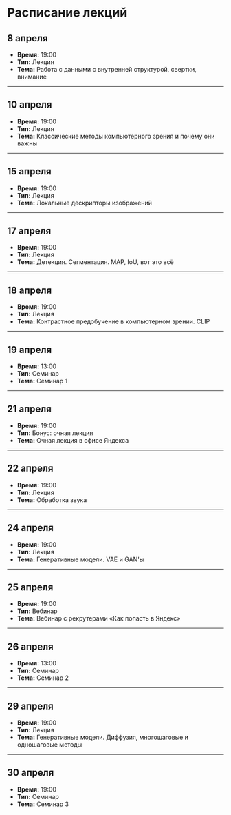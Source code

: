 # Расписание лекций

## 8 апреля
- **Время:** 19:00  
- **Тип:** Лекция  
- **Тема:** Работа с данными с внутренней структурой, свертки, внимание  
 

---

## 10 апреля
- **Время:** 19:00  
- **Тип:** Лекция  
- **Тема:** Классические методы компьютерного зрения и почему они важны  

---

## 15 апреля
- **Время:** 19:00  
- **Тип:** Лекция  
- **Тема:** Локальные дескрипторы изображений  

---

## 17 апреля
- **Время:** 19:00  
- **Тип:** Лекция  
- **Тема:** Детекция. Сегментация. MAP, IoU, вот это всё  

---

## 18 апреля
- **Время:** 19:00  
- **Тип:** Лекция  
- **Тема:** Контрастное предобучение в компьютерном зрении. CLIP  

---

## 19 апреля
- **Время:** 13:00  
- **Тип:** Семинар  
- **Тема:** Семинар 1  

---

## 21 апреля
- **Время:** 19:00  
- **Тип:** Бонус: очная лекция  
- **Тема:** Очная лекция в офисе Яндекса  

---

## 22 апреля
- **Время:** 19:00  
- **Тип:** Лекция  
- **Тема:** Обработка звука  

---

## 24 апреля
- **Время:** 19:00  
- **Тип:** Лекция  
- **Тема:** Генеративные модели. VAE и GAN'ы  

---

## 25 апреля
- **Время:** 19:00  
- **Тип:** Вебинар  
- **Тема:** Вебинар с рекрутерами «Как попасть в Яндекс»  

---

## 26 апреля
- **Время:** 13:00  
- **Тип:** Семинар  
- **Тема:** Семинар 2  

---

## 29 апреля
- **Время:** 19:00  
- **Тип:** Лекция  
- **Тема:** Генеративные модели. Диффузия, многошаговые и одношаговые методы  

---

## 30 апреля
- **Время:** 19:00  
- **Тип:** Семинар  
- **Тема:** Семинар 3  
